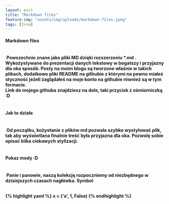 ```yaml
---
layout: post
title: "Markdown files"
feature-img: "assets/img/uploads/markdown-files.jpeg"
tags: [Inne]
---
```


<h4 class="text-success">Markdown files<h4>
<br>
<font class="base-font-size">
&nbsp;Powszechnie znane jako pliki MD dzięki rozszerzeniu *.md . Wykożystywane do prezentacji danych tekstowy w bogatszy i przyjazny dla oka sposób. Posty na moim blogu są tworzone właśnie w takich plikach, dodatkowo pliki README na githubie z którymi na pewno miałeś styczność jeżeli zaglądałeś na moje konto na githubie również są w tym formacie.
<br>
Link do mojego githuba znajdziesz na dole, taki przycisk z ośmiorniczką :D
<br>
<br>
</font>
<h4 class="text-success">Jak to działa<h4>
<br>
<font class="base-font-size">
&nbsp;Od początku, kożystanie z plików md pozwala szybko wystylować plik, tak aby wyświetlana finalnie treść była przyjazna dla oka. Pozwolę sobie opisać kilka ciekawych stylizacji.
<br>
<br>
</font>

<h4 class="text-success">Pokaz mody :D<h4>
<br>
<font class="base-font-size">
&nbsp;Panie i panowie, naszą kolekcję rozpoczniemy od niezbędnego w dzisiejszych czasach nagłówka. Symbol
<br>
<br>
</font>

{% highlight yaml %}
x = ('a', 1, False)
{% endhighlight %}


